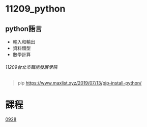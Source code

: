 # 11209_python
## python語言
- 輸入和輸出
- 資料類型
- 數學計算
###### 11209台北市職能發展學院

> pip https://www.maxlist.xyz/2019/07/13/pip-install-python/
# 課程
[0928]()
